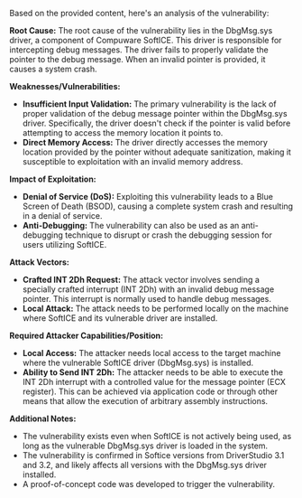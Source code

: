 Based on the provided content, here's an analysis of the vulnerability:

**Root Cause:**
The root cause of the vulnerability lies in the DbgMsg.sys driver, a component of Compuware SoftICE. This driver is responsible for intercepting debug messages. The driver fails to properly validate the pointer to the debug message. When an invalid pointer is provided, it causes a system crash.

**Weaknesses/Vulnerabilities:**
- **Insufficient Input Validation:** The primary vulnerability is the lack of proper validation of the debug message pointer within the DbgMsg.sys driver. Specifically, the driver doesn't check if the pointer is valid before attempting to access the memory location it points to.
- **Direct Memory Access:** The driver directly accesses the memory location provided by the pointer without adequate sanitization, making it susceptible to exploitation with an invalid memory address.

**Impact of Exploitation:**
- **Denial of Service (DoS):** Exploiting this vulnerability leads to a Blue Screen of Death (BSOD), causing a complete system crash and resulting in a denial of service.
- **Anti-Debugging:** The vulnerability can also be used as an anti-debugging technique to disrupt or crash the debugging session for users utilizing SoftICE.

**Attack Vectors:**
- **Crafted INT 2Dh Request:** The attack vector involves sending a specially crafted interrupt (INT 2Dh) with an invalid debug message pointer. This interrupt is normally used to handle debug messages.
- **Local Attack:** The attack needs to be performed locally on the machine where SoftICE and its vulnerable driver are installed.

**Required Attacker Capabilities/Position:**
- **Local Access:** The attacker needs local access to the target machine where the vulnerable SoftICE driver (DbgMsg.sys) is installed.
- **Ability to Send INT 2Dh:** The attacker needs to be able to execute the INT 2Dh interrupt with a controlled value for the message pointer (ECX register). This can be achieved via application code or through other means that allow the execution of arbitrary assembly instructions.

**Additional Notes:**
- The vulnerability exists even when SoftICE is not actively being used, as long as the vulnerable DbgMsg.sys driver is loaded in the system.
- The vulnerability is confirmed in Softice versions from DriverStudio 3.1 and 3.2, and likely affects all versions with the DbgMsg.sys driver installed.
- A proof-of-concept code was developed to trigger the vulnerability.